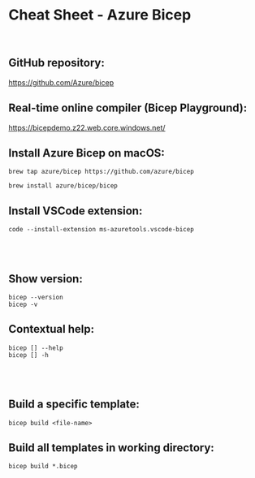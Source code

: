 # Cheat Sheet - Azure Bicep

<br>

## GitHub repository:
https://github.com/Azure/bicep

## Real-time online compiler (Bicep Playground):
https://bicepdemo.z22.web.core.windows.net/

## Install Azure Bicep on macOS:
```shell
brew tap azure/bicep https://github.com/azure/bicep

brew install azure/bicep/bicep
```

## Install VSCode extension:
```shell
code --install-extension ms-azuretools.vscode-bicep
```

<br><br>

## Show version:
```shell
bicep --version
bicep -v
```

## Contextual help:
```shell
bicep [] --help
bicep [] -h
```

<br><br>

## Build a specific template:
```shell
bicep build <file-name>
```

## Build all templates in working directory:
```shell
bicep build *.bicep
```



<!-- Komplettera med modules när släppt:

Lägg till param attributes:

 param virtualMachineAdminUsername string

  param virtualMachineAdminPassword string {
    secure: true
  }
  
  param virtualMachineSize string {
    allowed: [
      'Standard_D2s_v3'
      'Standard_D4s_v3'
      'Standard_D8s_v3'
    ]
    default: 'Standard_D8s_v3'
  }


https://github.com/Azure/bicep/blob/main/docs/spec/modules.md

Komplettera med loops när släppt:
https://github.com/Azure/bicep/blob/main/docs/spec/loops.md

??? Terraform-esque deployments ???
bicep build
bicep plan
bicep apply
bicep destroy
??? Om ej släpps officiellt, kanske värt att skapa egna alias för detta ???

Eventuellt lägga till cheat sheet för expressions etc??
 -->